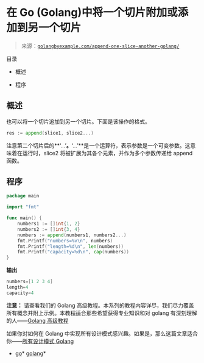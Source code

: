 <!--yml

类别：未分类

日期：2024-10-13 06:43:09

-->

# 在 Go (Golang)中将一个切片附加或添加到另一个切片

> 来源：[`golangbyexample.com/append-one-slice-another-golang/`](https://golangbyexample.com/append-one-slice-another-golang/)

目录

+   概述

+   程序

## **概述**

也可以将一个切片追加到另一个切片。下面是该操作的格式。

```go
res := append(slice1, slice2...)
```

注意第二个切片后的**‘…’**。**‘…’**是一个运算符，表示参数是一个可变参数。这意味着在运行时，slice2 将被扩展为其各个元素，并作为多个参数传递给 append 函数。

## **程序**

```go
package main

import "fmt"

func main() {
    numbers1 := []int{1, 2}
    numbers2 := []int{3, 4}
    numbers := append(numbers1, numbers2...)
    fmt.Printf("numbers=%v\n", numbers)
    fmt.Printf("length=%d\n", len(numbers))
    fmt.Printf("capacity=%d\n", cap(numbers))
}
```

**输出**

```go
numbers=[1 2 3 4]
length=4
capacity=4
```

**注意：** 请查看我们的 Golang 高级教程。本系列的教程内容详尽，我们尽力覆盖所有概念并附上示例。本教程适合那些希望获得专业知识和对 golang 有深刻理解的人——[Golang 高级教程](https://golangbyexample.com/golang-comprehensive-tutorial/)

如果你对如何在 Golang 中实现所有设计模式感兴趣。如果是，那么这篇文章适合你——[所有设计模式 Golang](https://golangbyexample.com/all-design-patterns-golang/)

+   [go](https://golangbyexample.com/tag/go/)*   [golang](https://golangbyexample.com/tag/golang/)*
